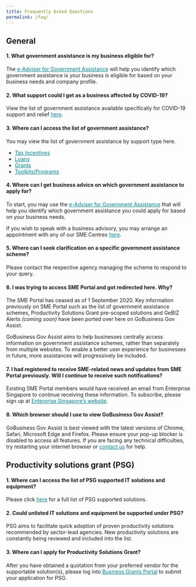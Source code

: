```yaml
---
title: Frequently Asked Questions
permalink: /faq/
---
```


## General

#### 1. What government assistance is my business eligible for?
The <a href="https://ea-staging.l1t.molb.gov.sg/#/" style="color:#037e8a">e-Adviser for Government Assistance</a> will help you identify which government assistance is your business is eligible for based on your business needs and company profile.
 
#### 2. What support could I get as a business affected by COVID-19?
View the list of government assistance available specifically for COVID-19 support and relief <a href="https://covid.gobusiness.gov.sg/supportschemes/general" style="color:#037e8a">here</a>.
 
#### 3. Where can I access the list of government assistance?
You may view the list of government assistance by support type here.

 * <a href="/gov-assist/tax-incentives/" style="color:#037e8a">Tax Incentives</a>
 * <a href="/gov-assist/loans/" style="color:#037e8a">Loans</a>
 * <a href="/gov-assist/grants/" style="color:#037e8a">Grants</a>
 * <a href="/gov-assist/toolkits-programs/" style="color:#037e8a">Toolkits/Programs</a>
 
#### 4. Where can I get business advice on which government assistance to apply for?
To start, you may use the <a href="https://ea-staging.l1t.molb.gov.sg/#/" style="color:#037e8a">e-Adviser for Government Assistance</a> that will help you identify which government assistance you could apply for based on your business needs.

If you wish to speak with a business advisory, you may arrange an appointment with any of our SME Centres <a href="https://www.enterprisesg.gov.sg/contact/overview" style="color:#037e8a">here</a>.
 
#### 5. Where can I seek clarification on a specific government assistance scheme?
Please contact the respective agency managing the scheme to respond to your query.
 
#### 6.	I was trying to access SME Portal and got redirected here. Why?
The SME Portal has ceased as of 1 September 2020. Key information previously on SME Portal such as the list of government assistance schemes, Productivity Solutions Grant pre-scoped solutions and GeBIZ Alerts *(coming soon)* have been ported over here on GoBusiness Gov Assist.
 
GoBusiness Gov Assist aims to help businesses centrally access information on government assistance schemes, rather than separately from multiple websites. To enable a better user experience for businesses in future, more assistances will progressively be included.
 
#### 7. I had registered to receive SME-related news and updates from SME Portal previously. Will I continue to receive such notifications?
Existing SME Portal members would have received an email from Enterprise Singapore to continue receiving these information. To subscribe, please sign up at <a href="https://www.enterprisesg.gov.sg/" style="color:#037e8a">Enterprise Singapore’s website</a>.
 
#### 8. Which browser should I use to view GoBusiness Gov Assist?
GoBusiness Gov Assist is best viewed with the latest versions of Chrome, Safari, Microsoft Edge and Firefox. Please ensure your pop-up blocker is disabled to access all features. If you are facing any technical difficulties, try restarting your internet browser or <a href="https://licence1.business.gov.sg/web/frontier/contact-us" style="color:#037e8a">contact us</a> for help.
 
 
## Productivity solutions grant (PSG)

#### 1. Where can I access the list of PSG supported IT solutions and equipment?
Please click <a href="/psg/" style="color:#037e8a">here</a> for a full list of PSG supported solutions.
 
#### 2.	Could unlisted IT solutions and equipment be supported under PSG?
PSG aims to facilitate quick adoption of proven productivity solutions recommended by sector-lead agencies. New productivity solutions are constantly being reviewed and included into the list.
 
#### 3. Where can I apply for Productivity Solutions Grant?
After you have obtained a quotation from your preferred vendor for the supportable solution(s), please log into <a href="https://www.businessgrants.gov.sg/" style="color:#037e8a">Business Grants Portal</a> to submit your application for PSG.


